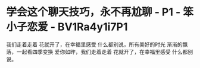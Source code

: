 # 学会这个聊天技巧，永不再尬聊 - P1 - 笨小子恋爱 - BV1Ra4y1i7P1

我们走着走着 花就开了，在幸福里感受 什么都别说，所有美好的时光 渐渐的飘落，一起看四季变换 爱你如昨，我们走着走着 花就开了，在幸福里感受 什么都别说。

